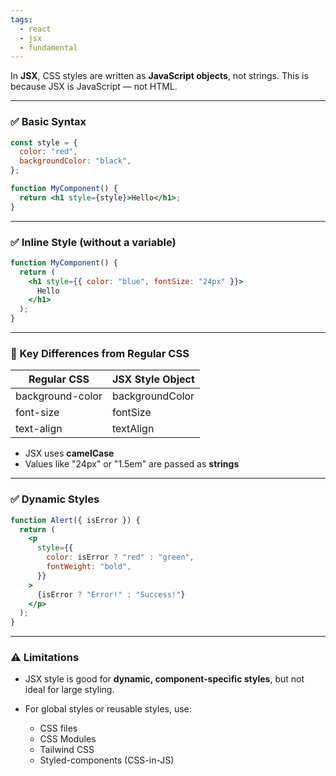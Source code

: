 ```yaml
---
tags:
  - react
  - jsx
  - fundamental
---
```


In **JSX**, CSS styles are written as **JavaScript objects**, not strings. This is because JSX is JavaScript — not HTML.

---

### **✅ Basic Syntax**

```jsx
const style = {
  color: "red",
  backgroundColor: "black",
};

function MyComponent() {
  return <h1 style={style}>Hello</h1>;
}
```

---

### **✅ Inline Style (without a variable)**

```jsx
function MyComponent() {
  return (
    <h1 style={{ color: "blue", fontSize: "24px" }}>
      Hello
    </h1>
  );
}
```

---

### **🔸 Key Differences from Regular CSS**

|**Regular CSS**|**JSX Style Object**|
|---|---|
|background-color|backgroundColor|
|font-size|fontSize|
|text-align|textAlign|

- JSX uses **camelCase**
- Values like "24px" or "1.5em" are passed as **strings**

---

### **✅ Dynamic Styles**

```jsx
function Alert({ isError }) {
  return (
    <p
      style={{
        color: isError ? "red" : "green",
        fontWeight: "bold",
      }}
    >
      {isError ? "Error!" : "Success!"}
    </p>
  );
}
```

---

### **⚠️ Limitations**

- JSX style is good for **dynamic, component-specific styles**, but not ideal for large styling.
    
- For global styles or reusable styles, use:
    - CSS files
    - CSS Modules
    - Tailwind CSS
    - Styled-components (CSS-in-JS)